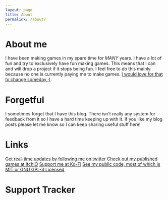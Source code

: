 ```yaml
---
layout: page
title: About
permalink: /about/
---
```


# About me

I have been making games in my spare time for *MANY* years. I have a lot of fun and try to exclusively have fun making games. This means that I can and will drop a project if it stops being fun. I feel free to do this mainly because no one is currently paying me to make games. [I would love for that to change someday ;)](https://ko-fi.com/queenofsquiggles). 

# Forgetful

I sometimes forget that I have this blog. There isn't really any system for feedback from it so I have a hard time keeping up with it. If you like my blog posts please let me know so I can keep sharing useful stuff here! 

# Links

[Get real-time updates by following me on twitter](https://twitter.com/OfSquiggles)
[Check out my published games at ItchIO](https://queenofsquiggles.itch.io/)
[Support me at Ko-Fi](https://ko-fi.com/queenofsquiggles)
[See my public code, most of which is MIT or GNU GPL-3 Licensed](https://github.com/QueenOfSquiggles)

# Support Tracker

<script type='text/javascript' src='https://ko-fi.com/widgets/CounterWidget.js'></script><script type='text/javascript'>counterwidget.init('G2G3AP0TR');counterwidget.draw();</script>
